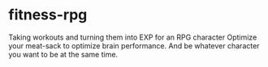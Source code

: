 # fitness-rpg
Taking workouts and turning them into EXP for an RPG character
Optimize your meat-sack to optimize brain performance. And be whatever character you want to be at the same time.
